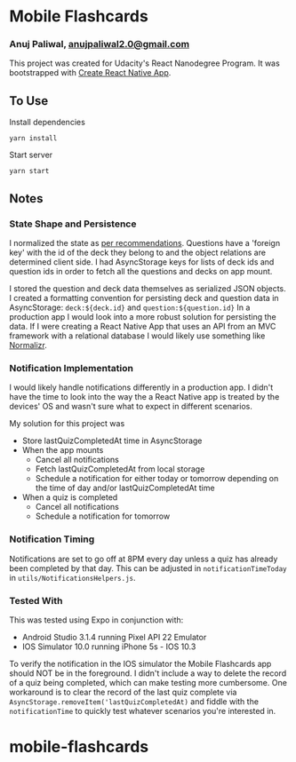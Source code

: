 

# Mobile Flashcards
### Anuj Paliwal, anujpaliwal2.0@gmail.com

This project was created for Udacity's React Nanodegree Program. It was bootstrapped with [Create React Native App](https://github.com/react-community/create-react-native-app).

## To Use

Install dependencies
```
yarn install
```

Start server
```
yarn start
```

## Notes

### State Shape and Persistence

I normalized the state as [per recommendations](https://redux.js.org/recipes/structuringreducers/normalizingstateshape). Questions have a 'foreign key' with the id of the deck they belong to and the object relations are determined client side. I had AsyncStorage keys for lists of deck ids and question ids in order to fetch all the questions and decks on app mount.

I stored the question and deck data themselves as serialized JSON objects. I created a formatting convention for persisting deck and question data in AsyncStorage: `deck:${deck.id}` and `question:${question.id}` In a production app I would look into a more robust solution for persisting the data. If I were creating a React Native App that uses an API from an MVC framework with a relational database I would likely use something like [Normalizr](https://github.com/paularmstrong/normalizr).

### Notification Implementation

I would likely handle notifications differently in a production app. I didn't have the time to look into the way the a React Native app is treated by the devices' OS and wasn't sure what to expect in different scenarios.

My solution for this project was
* Store lastQuizCompletedAt time in AsyncStorage
* When the app mounts
  * Cancel all notifications
  * Fetch lastQuizCompletedAt from local storage
  * Schedule a notification for either today or tomorrow depending on the time of day and/or lastQuizCompletedAt time
* When a quiz is completed
  * Cancel all notifications
  * Schedule a notification for tomorrow

### Notification Timing

Notifications are set to go off at 8PM every day unless a quiz has already been completed by that day. This can be adjusted in `notificationTimeToday` in `utils/NotificationsHelpers.js`.


### Tested With

This was tested using Expo in conjunction with:

* Android Studio 3.1.4 running Pixel API 22 Emulator
* IOS Simulator 10.0 running iPhone 5s - IOS 10.3

To verify the notification in the IOS simulator the Mobile Flashcards app should NOT be in the foreground. I didn't include a way to delete the record of a quiz being completed, which can make testing more cumbersome. One workaround is to clear the record of the last quiz complete via `AsyncStorage.removeItem('lastQuizCompletedAt)` and fiddle with the `notificationTime` to quickly test whatever scenarios you're interested in.
# mobile-flashcards
